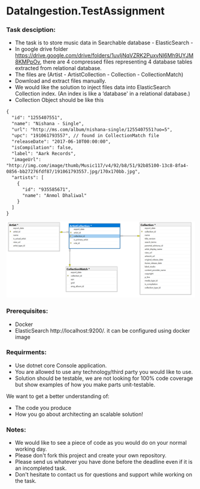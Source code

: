# DataIngestion.TestAssignment

### Task desciption:
- The task is to store music data in Searchable database - ElasticSearch - 
- In google drive folder https://drive.google.com/drive/folders/1uvIjNqVZRK2PuxvNI6Mh9UYJM8KMPpOv, there are 4 compressed files representing 4 database tables extracted from relational database.
- The files are (Artist - ArtistCollection - Collection - CollectionMatch)
- Download and extract files manually.
- We would like the solution to inject files data into ElasticSearch Collection index. (An index is like a ‘database' in a relational database.)
- Collection Object should be like this

```
{
  "id": "1255407551",
  "name": "Nishana - Single",
  "url": "http://ms.com/album/nishana-single/1255407551?uo=5",
  "upc": "191061793557", // found in CollectionMatch file
  "releaseDate": "2017-06-10T00:00:00",
  "isCompilation": false,
  "label": "Aark Records",
  "imageUrl": "http://img.com/image/thumb/Music117/v4/92/b8/51/92b85100-13c8-8fa4-0856-bb27276fdf87/191061793557.jpg/170x170bb.jpg",
  "artists": [
    {
      "id": "935585671",
      "name": "Anmol Dhaliwal"
    }
  ]
}
```

![Test Image 1](https://github.com/GetLinkfire/DataIngestion.TestAssignment/blob/main/diagram.png)

### Prerequisites:
- Docker
- ElasticSearch http://localhost:9200/. it can be configured using docker image

### Requirments:
- Use dotnet core Console application.
- You are allowed to use any technology/third party you would like to use.
- Solution should be testable, we are not looking for 100% code coverage but show examples of how you make parts unit-testable.

We want to get a better understanding of:
- The code you produce
- How you go about architecting an scalable solution!

### Notes:
- We would like to see a piece of code as you would do on your normal working day.
- Please don't fork this project and create your own repository.
- Please send us whatever you have done before the deadline even if it is an incompleted task.
- Don't hesitate to contact us for questions and support while working on the task.
